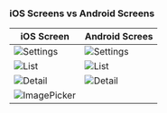 ### iOS Screens vs Android Screens
| iOS Screen                                                                                       | Android Screes                                                                                    |
|--------------------------------------------------------------------------------------------------|---------------------------------------------------------------------------------------------------|
| ![Settings](https://github.com/BreakZero/TODO-LIST-KMM/blob/main/images/ios_settings.png)        | ![Settings](https://github.com/BreakZero/TODO-LIST-KMM/blob/main/images/android_settings.pic.jpg) |
 | ![List](https://github.com/BreakZero/TODO-LIST-KMM/blob/main/images/ios_list.jpeg)               | ![List](https://github.com/BreakZero/TODO-LIST-KMM/blob/main/images/android_list.pic.jpg)         |
 | ![Detail](https://github.com/BreakZero/TODO-LIST-KMM/blob/main/images/ios_detail.png)            | ![Detail](https://github.com/BreakZero/TODO-LIST-KMM/blob/main/images/android_detail.pic.jpg)     |
 | ![ImagePicker](https://github.com/BreakZero/TODO-LIST-KMM/blob/main/images/ios_image_picker.png) |                                                                                                   |